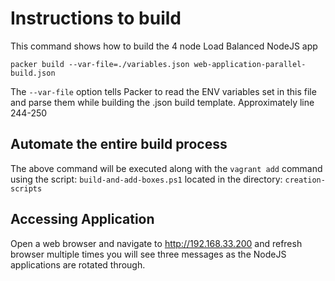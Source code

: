 # Instructions to build

This command shows how to build the 4 node Load Balanced NodeJS app

`packer build --var-file=./variables.json web-application-parallel-build.json`

The `--var-file` option tells Packer to read the ENV variables set in this file and parse them while building the .json build template.  Approximately line 244-250

## Automate the entire build process

The above command will be executed along with the `vagrant add` command using the script: `build-and-add-boxes.ps1` located in the directory: `creation-scripts`

## Accessing Application

Open a web browser and navigate to http://192.168.33.200  and refresh browser multiple times you will see three messages as the NodeJS applications are rotated through.
